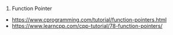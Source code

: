 1. Function Pointer
  - https://www.cprogramming.com/tutorial/function-pointers.html
  - https://www.learncpp.com/cpp-tutorial/78-function-pointers/
